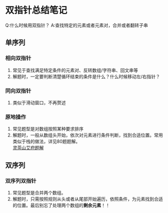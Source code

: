 # 双指针总结笔记
Q:什么时候用双指针？
A:查找特定的元素或者元素对，合并或者翻转子串
## 单序列

### 相向双指针
1. 常见于查找满足特定条件的元素对、反转数组/字符串、回文串等
2. 解题时，一定要判断清楚循环结束的条件是什么？什么时候移动左/右指针？
   
### 同向双指针
1. 类似于滑动窗口，不再赘述

### 原地操作
1. 常见题型是对数组按照某种要求排序
2. 解题时，一般从数组头开始，依次对元素进行条件判断，找到合适位置。常用类似于栈的做法，详见80题题解。  
   [灵茶山艾府题解](https://leetcode.cn/problems/remove-duplicates-from-sorted-array-ii/solutions/3060042/yong-zhan-si-kao-yuan-di-shi-xian-python-zw8l/)

## 双序列

### 双序列双指针
1. 常见题型是合并两个数组。
2. 解题时，只需按照规则从头或者从尾部开始遍历，依照条件，为元素找到合适的位置。最后别忘了处理两个数组的**剩余元素**！！